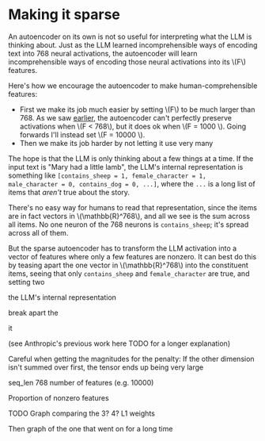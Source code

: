 # Making it sparse

An autoencoder on its own is not so useful for interpreting what the LLM
is thinking about. Just as the LLM learned incomprehensible ways of encoding
text into 768 neural activations, the autoencoder will learn incomprehensible ways
of encoding those neural activations into its \\(F\\) features.

Here's how we encourage the autoencoder to make human-comprehensible features:
- First we make its job much easier by setting \\(F\\) to be much larger than 768.
  As we saw [earlier](training_an_autoencoder.md#training), the autoencoder can't 
  perfectly preserve activations when \\(F < 768\\), but it does ok when \\(F = 1000 \\).
  Going forwards I'll instead set \\(F = 10000 \\).
- Then we make its job harder by not letting it use very many 


The hope is that the LLM is only thinking about a few things at a time.
If the input text is "Mary had a little lamb", the LLM's internal representation 
is something like 
`[contains_sheep = 1, female_character = 1, male_character = 0, contains_dog = 0, ...]`,
where the `...` is a long list of items that _aren't_ true about the story.

There's no easy way for humans to read that representation, since the items are
in fact vectors in \\(\mathbb{R}^768\\), and all we see is the sum across all items.
No one neuron of the 768 neurons is `contains_sheep`; it's spread across all of them.

But the sparse autoencoder has to transform the LLM activation into a vector of features
where only a few features are nonzero. It can best do this by
teasing apart the one vector in \\(\mathbb{R}^768\\) into the constituent items, 
seeing that only `contains_sheep` and `female_character` are true, and setting two


the LLM's internal representation



break apart the 



it

(see Anthropic's previous work here TODO for a longer explanation)



Careful when getting the magnitudes for the penalty: If the other dimension isn't summed over first, the tensor ends up being very large

seq_len
768
number of features (e.g. 10000)

Proportion of nonzero features

TODO Graph comparing the 3? 4? L1 weights

Then graph of the one that went on for a long time
